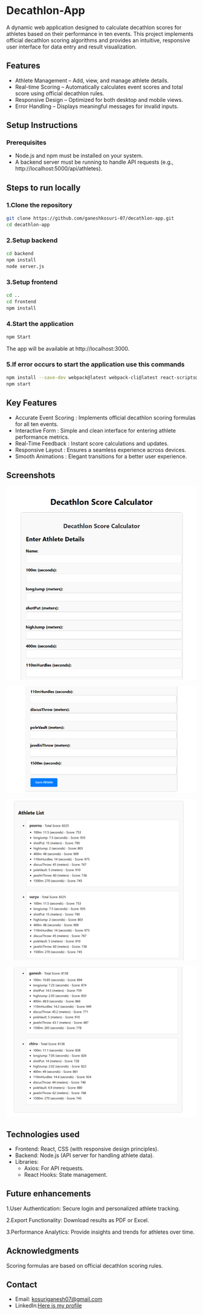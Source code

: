 # Decathlon-App
A dynamic web application designed to calculate decathlon scores for athletes based on their performance in ten events. This project implements official decathlon scoring algorithms and provides an intuitive, responsive user interface for data entry and result visualization.
## Features

- Athlete Management – Add, view, and manage athlete details.
- Real-time Scoring – Automatically calculates event scores and total score using official decathlon rules.
- Responsive Design – Optimized for both desktop and mobile views.
- Error Handling – Displays meaningful messages for invalid inputs.

## Setup Instructions

### Prerequisites

- Node.js and npm must be installed on your system.
- A backend server must be running to handle API requests (e.g., http://localhost:5000/api/athletes).
## Steps to run locally
### 1.Clone the repository
```bash
git clone https://github.com/ganeshkosuri-07/decathlon-app.git
cd decathlon-app
```
### 2.Setup backend
```bash
cd backend
npm install
node server.js

```
### 3.Setup frontend
```bash
cd ..
cd frontend
npm install
```
### 4.Start the application
```bash
npm Start
```
The app will be available at http://localhost:3000.
### 5.If error occurs to start the application use this commands
```bash
npm install --save-dev webpack@latest webpack-cli@latest react-scripts@latest
npm start
```
## Key Features
- Accurate Event Scoring : Implements official decathlon scoring formulas for all ten events.
-  Interactive Form : Simple and clean interface for entering athlete performance metrics.
-  Real-Time Feedback : Instant score calculations and updates.
-  Responsive Layout : Ensures a seamless experience across devices.
-  Smooth Animations : Elegant transitions for a better user experience.

## Screenshots

![1.Interface](screenshot1.png)

![2.Adding data](screenshot2.png)

![3.Score card](screenshot3.png)

![4.Score card](screenshot4.png)



## Technologies used
- Frontend: React, CSS (with responsive design principles).
- Backend: Node.js (API server for handling athlete data).
- Libraries:
    - Axios: For API requests.
    - React Hooks: State management.

## Future enhancements
1.User Authentication: Secure login and personalized athlete tracking.

2.Export Functionality: Download results as PDF or Excel.

3.Performance Analytics: Provide insights and trends for athletes over time.
## Acknowledgments
Scoring formulas are based on official decathlon scoring rules.
## Contact
- Email: kosuriganesh07@gmail.com
- LinkedIn:[Here is my profile ](https://www.linkedin.com/in/ganesh-kosuri-a48357295?utm_source=share&utm_campaign=share_via&utm_content=profile&utm_medium=ios_app)
